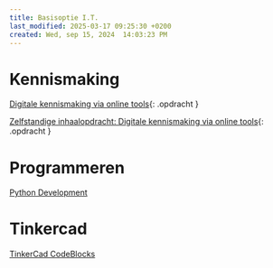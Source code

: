 ```yaml
---
title: Basisoptie I.T.
last_modified: 2025-03-17 09:25:30 +0200
created: Wed, sep 15, 2024  14:03:23 PM
---
```


# Kennismaking

[Digitale kennismaking via online tools](https://hannemaes.notion.site/Digitale-kennismaking-via-online-tools-32cdac9deeac4a879d74d0b9e6c63f1f?pvs=4){: .opdracht }

[Zelfstandige inhaalopdracht: Digitale kennismaking via online tools](https://hannemaes.notion.site/Zelfstandige-inhaalopdracht-Digitale-kennismaking-via-online-tools-d465e05da6f044fdba720cc56abcf47b?pvs=4){: .opdracht }

# Programmeren

[Python Development](https://hannemaes.notion.site/Python-Game-Development-f26abfaf2cdc4ff7967753b933cd206f?pvs=74)

# Tinkercad

[TinkerCad CodeBlocks](https://hannemaes.notion.site/TinkerCad-CodeBlocks-49d41492409b42afafa84ed086035eee)
